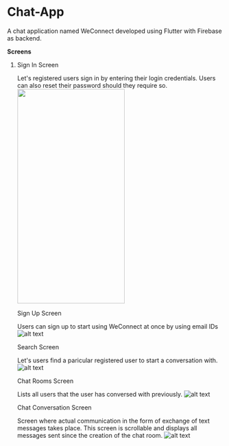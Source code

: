# Chat-App

A chat application named WeConnect developed using Flutter with Firebase as backend.


<b> Screens </b>

<ol>
<li>  
Sign In Screen

Let's registered users sign in by entering their login credentials. Users can also reset their password should they require so.
<img src="https://imgur.com/79YyrKW.png" height="500" width="250">
  </li>
  
Sign Up Screen

Users can sign up to start using WeConnect at once by using email IDs
![alt text](https://imgur.com/qzBj4GT.png)

Search Screen

Let's users find a paricular registered user to start a conversation with.
![alt text](https://imgur.com/ICpo9EV.png)

Chat Rooms Screen

Lists all users that the user has conversed with previously.
![alt text](https://imgur.com/mODweBh.png)

Chat Conversation Screen

Screen where actual communication in the form of exchange of text messages takes place. This screen is scrollable and displays all messages sent since the creation of the chat room.
![alt text](https://imgur.com/Kf6DIck.png)
</ol>


